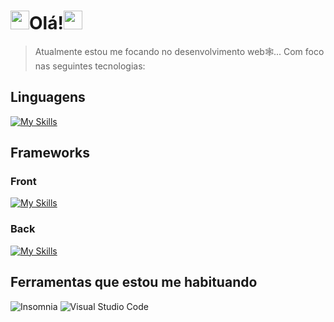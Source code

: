 # <img src="https://raw.githubusercontent.com/AndrewIzaki/gif_Testing/main/XiPu.gif" width="30px">Olá!<img src="https://raw.githubusercontent.com/AndrewIzaki/gif_Testing/main/XiPu.gif" width="30px">

> Atualmente estou me focando no desenvolvimento web🕸️... Com foco nas seguintes tecnologias:
## Linguagens
  [![My Skills](https://skillicons.dev/icons?i=js,cs,bash)](https://skillicons.dev)
## Frameworks
### Front
  [![My Skills](https://skillicons.dev/icons?i=vue)](https://skillicons.dev)
### Back
  [![My Skills](https://skillicons.dev/icons?i=dotnet)](https://skillicons.dev)
## Ferramentas que estou me habituando
  ![Insomnia](https://img.shields.io/badge/Insomnia-black?style=for-the-badge&logo=insomnia&logoColor=5849BE) ![Visual Studio Code](https://img.shields.io/badge/Visual%20Studio%20Code-0078d7.svg?style=for-the-badge&logo=visual-studio-code&logoColor=white)




<!--
**AndrewIzaki/AndrewIzaki** is a ✨ _special_ ✨ repository because its `README.md` (this file) appears on your GitHub profile.

Here are some ideas to get you started:

- 🔭 I’m currently working on ...
- 🌱 I’m currently learning ...
- 👯 I’m looking to collaborate on ...
- 🤔 I’m looking for help with ...
- 💬 Ask me about ...
- 📫 How to reach me: ...
- 😄 Pronouns: ...
- ⚡ Fun fact: ...
-->
